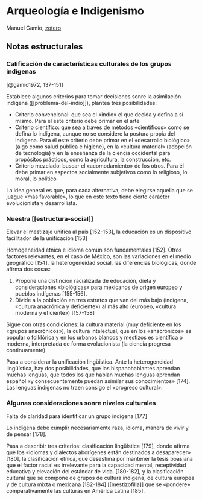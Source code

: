 # Arqueología e Indigenismo
Manuel Gamio, [zotero](zotero://select/items/@gamio1972)

## Notas estructurales

### Calificación de características culturales de los grupos indígenas
[@gamio1972, 137-151]

Establece algunos criterios para tomar decisiones sonre la asimilación indígena ([[problema-del-indio]]), plantea tres posibilidades:

- Criterio convencional: que sea el «indio» el que decida y defina a sí mismo. Para él este criterio debe primar en el arte
- Criterio científico: que sea a través de métodos «científicos» como se defina lo indígena, aunque no se considere la postura propia del indígena. Para él este criterio debe primar en el «desarrollo biológico» (algo como salud pública e higiene), en la «cultura material» (adopción de tecnología) y en la enseñanza de la ciencia occidental para propósitos prácticos, como la agricultura, la construcción, etc.
- Criterio mezclado: buscar el «acomodamiento» de los otros. Para él debe primar en aspectos socialmente subjetivos como lo religioso, lo moral, lo político

La idea general es que, para cada alternativa, debe elegirse aquella que se juzgue «más favorable», lo que en este texto tiene cierto carácter evolucionista y desarrollista.

### Nuestra [[estructura-social]]

Elevar el mestizaje unifica al país [152-153], la educación es un dispositivo facilitador de la unificación [153]

Homogeneidad étnica e idioma común son fundamentales [152]. Otros factores relevantes, en el caso de México, son las variaciones en el medio geográfico [154], la heterogeneidad social, las diferencias biológicas, donde afirma dos cosas:

1. Propone una distinción racializada de educación, dieta y consideraciones «biológicas» para mexicanos de origen europeo y pueblos indígenas [155-156].
2. Divide a la población en tres estratos que van del más bajo (indígena, «cultura anacrónica y deficiente») al más alto (europeo, «cultura moderna y eficiente») [157-158]

Sigue con otras condiciones: la cultura material (muy deficiente en los «grupos anacrónicos»), la cultura intelectual, que en los «anacrónicos» es popular o folklórica y en los urbanos blancos y mestizos es científica o moderna, interpretada de forma evolucionista (la ciencia progresa continuamente).

Pasa a considerar la unificación lingüística. Ante la heterogeneidad lingüística, hay dos posibilidades, que los hispanohablantes aprendan muchas lenguas, que todos los que hablan muchas lenguas aprendan español «y consecuentemente puedan asimilar sus conocimientos» [174]. Las lenguas indígenas no traen consigo el «progreso cultural».

### Algunas consideraciones sonre niveles culturales

Falta de claridad para identificar un grupo indígena [177]

Lo indígena debe cumplir necesariamente raza, idioma, manera de vivir y de pensar [178].

Pasa a describir tres criterios: clasificación lingüística [179], donde afirma que los «idiomas y dialectos aborígenes están destinados a desaparecer» [180], la clasificación étnica, que desestima por mantener la tesis boasiana que el factor racial es irrelevante para la capacidad mental, receptividad educativa y elevación del estándar de vida. [180-182], y la clasificación cultural que se compone de grupos de cultura indígena, de cultura europea y de cultura mixta o mexicana [182-184] [[mestizofilia]] que se «pondere» comparativamente las culturas en América Latina [185].
